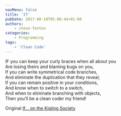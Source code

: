 ```yaml
---
navMenu: false
title: 'If'
pubDate: 2017-08-18T05:00:44+01:00
authors:
    - steve-fenton
categories:
    - Programming
tags:
    - 'Clean Code'
---
```


IF you can keep your curly braces when all about you\
Are losing theirs and blaming bugs on you,\
If you can write symmetrical code branches,\
And eliminate the duplication that they reveal;\
If you can remain positive in your conditions,\
And know when to switch to a switch,\
And when to eliminate branching with objects,\
Then you’ll be a clean coder my friend!

Original [If… on the Kipling Society](http://www.kiplingsociety.co.uk/poems_if.htm)